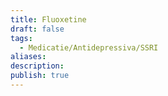 ```yaml
---
title: Fluoxetine
draft: false
tags:
  - Medicatie/Antidepressiva/SSRI
aliases: 
description: 
publish: true
---
```

